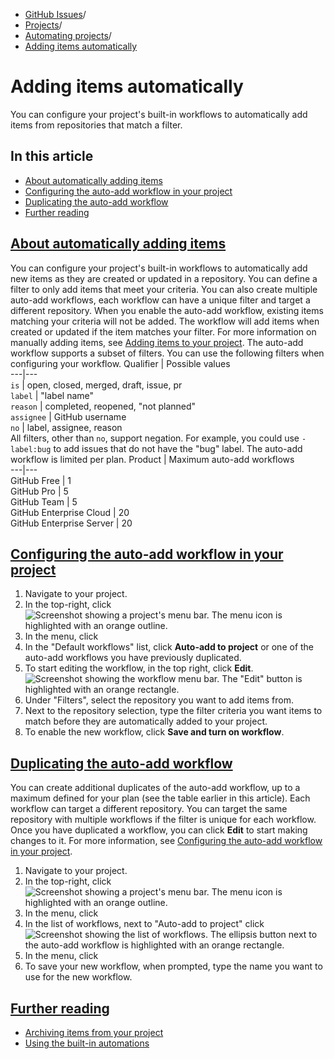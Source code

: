   * [GitHub Issues](https://docs.github.com/en/issues "GitHub Issues")/
  * [Projects](https://docs.github.com/en/issues/planning-and-tracking-with-projects "Projects")/
  * [Automating projects](https://docs.github.com/en/issues/planning-and-tracking-with-projects/automating-your-project "Automating projects")/
  * [Adding items automatically](https://docs.github.com/en/issues/planning-and-tracking-with-projects/automating-your-project/adding-items-automatically "Adding items automatically")


# Adding items automatically
You can configure your project's built-in workflows to automatically add items from repositories that match a filter.
## In this article
  * [About automatically adding items](https://docs.github.com/en/issues/planning-and-tracking-with-projects/automating-your-project/adding-items-automatically#about-automatically-adding-items)
  * [Configuring the auto-add workflow in your project](https://docs.github.com/en/issues/planning-and-tracking-with-projects/automating-your-project/adding-items-automatically#configuring-the-auto-add-workflow-in-your-project)
  * [Duplicating the auto-add workflow](https://docs.github.com/en/issues/planning-and-tracking-with-projects/automating-your-project/adding-items-automatically#duplicating-the-auto-add-workflow)
  * [Further reading](https://docs.github.com/en/issues/planning-and-tracking-with-projects/automating-your-project/adding-items-automatically#further-reading)


## [About automatically adding items](https://docs.github.com/en/issues/planning-and-tracking-with-projects/automating-your-project/adding-items-automatically#about-automatically-adding-items)
You can configure your project's built-in workflows to automatically add new items as they are created or updated in a repository. You can define a filter to only add items that meet your criteria. You can also create multiple auto-add workflows, each workflow can have a unique filter and target a different repository.
When you enable the auto-add workflow, existing items matching your criteria will not be added. The workflow will add items when created or updated if the item matches your filter. For more information on manually adding items, see [Adding items to your project](https://docs.github.com/en/issues/planning-and-tracking-with-projects/managing-items-in-your-project/adding-items-to-your-project#bulk-adding-issues-and-pull-requests).
The auto-add workflow supports a subset of filters. You can use the following filters when configuring your workflow.
Qualifier | Possible values  
---|---  
`is` | open, closed, merged, draft, issue, pr  
`label` | "label name"  
`reason` | completed, reopened, "not planned"  
`assignee` | GitHub username  
`no` | label, assignee, reason  
All filters, other than `no`, support negation. For example, you could use `-label:bug` to add issues that do not have the "bug" label.
The auto-add workflow is limited per plan.
Product | Maximum auto-add workflows  
---|---  
GitHub Free | 1  
GitHub Pro | 5  
GitHub Team | 5  
GitHub Enterprise Cloud | 20  
GitHub Enterprise Server | 20  
## [Configuring the auto-add workflow in your project](https://docs.github.com/en/issues/planning-and-tracking-with-projects/automating-your-project/adding-items-automatically#configuring-the-auto-add-workflow-in-your-project)
  1. Navigate to your project.
  2. In the top-right, click 
![Screenshot showing a project's menu bar. The menu icon is highlighted with an orange outline.](https://docs.github.com/assets/cb-789/images/help/projects-v2/open-menu.png)
  3. In the menu, click 
  4. In the "Default workflows" list, click **Auto-add to project** or one of the auto-add workflows you have previously duplicated.
  5. To start editing the workflow, in the top right, click **Edit**.
![Screenshot showing the workflow menu bar. The "Edit" button is highlighted with an orange rectangle.](https://docs.github.com/assets/cb-4809/images/help/projects-v2/workflow-start-editing.png)
  6. Under "Filters", select the repository you want to add items from.
  7. Next to the repository selection, type the filter criteria you want items to match before they are automatically added to your project.
  8. To enable the new workflow, click **Save and turn on workflow**.


## [Duplicating the auto-add workflow](https://docs.github.com/en/issues/planning-and-tracking-with-projects/automating-your-project/adding-items-automatically#duplicating-the-auto-add-workflow)
You can create additional duplicates of the auto-add workflow, up to a maximum defined for your plan (see the table earlier in this article). Each workflow can target a different repository. You can target the same repository with multiple workflows if the filter is unique for each workflow.
Once you have duplicated a workflow, you can click **Edit** to start making changes to it. For more information, see [Configuring the auto-add workflow in your project](https://docs.github.com/en/issues/planning-and-tracking-with-projects/automating-your-project/adding-items-automatically#configuring-the-auto-add-workflow-in-your-project).
  1. Navigate to your project.
  2. In the top-right, click 
![Screenshot showing a project's menu bar. The menu icon is highlighted with an orange outline.](https://docs.github.com/assets/cb-789/images/help/projects-v2/open-menu.png)
  3. In the menu, click 
  4. In the list of workflows, next to "Auto-add to project" click 
![Screenshot showing the list of workflows. The ellipsis button next to the auto-add workflow is highlighted with an orange rectangle.](https://docs.github.com/assets/cb-8504/images/help/projects-v2/workflow-add-menu.png)
  5. In the menu, click 
  6. To save your new workflow, when prompted, type the name you want to use for the new workflow.


## [Further reading](https://docs.github.com/en/issues/planning-and-tracking-with-projects/automating-your-project/adding-items-automatically#further-reading)
  * [Archiving items from your project](https://docs.github.com/en/issues/planning-and-tracking-with-projects/managing-items-in-your-project/archiving-items-from-your-project)
  * [Using the built-in automations](https://docs.github.com/en/issues/planning-and-tracking-with-projects/automating-your-project/using-the-built-in-automations)


